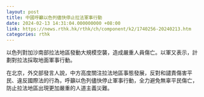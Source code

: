 ```yaml
---
layout: post
title: 中國呼籲以色列儘快停止拉法軍事行動
date: 2024-02-13 14:31:04.000000000 +08:00
link: https://news.rthk.hk/rthk/ch/component/k2/1740256-20240213.htm
categories: rthk
---
```


以色列對加沙南部拉法地區發動大規模空襲，造成嚴重人員傷亡。以軍又表示，計劃對拉法採取地面軍事行動。

在北京，外交部發言人說，中方高度關注拉法地區事態發展，反對和譴責傷害平民、違反國際法的行為，呼籲以色列儘快停止軍事行動，全力避免無辜平民傷亡，防止拉法地區出現更加嚴重的人道主義災難。
